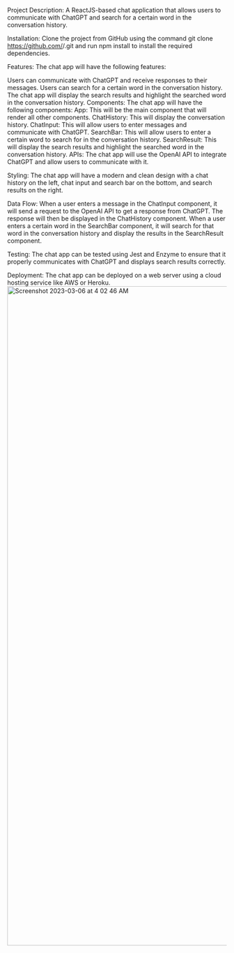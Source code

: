 Project Description: A ReactJS-based chat application that allows users to communicate with ChatGPT and search for a certain word in the conversation history.

Installation: Clone the project from GitHub using the command git clone https://github.com/<username>/<repository-name>.git and run npm install to install the required dependencies.

Features: The chat app will have the following features:

Users can communicate with ChatGPT and receive responses to their messages.
Users can search for a certain word in the conversation history.
The chat app will display the search results and highlight the searched word in the conversation history.
Components: The chat app will have the following components:
App: This will be the main component that will render all other components.
ChatHistory: This will display the conversation history.
ChatInput: This will allow users to enter messages and communicate with ChatGPT.
SearchBar: This will allow users to enter a certain word to search for in the conversation history.
SearchResult: This will display the search results and highlight the searched word in the conversation history.
APIs: The chat app will use the OpenAI API to integrate ChatGPT and allow users to communicate with it.

Styling: The chat app will have a modern and clean design with a chat history on the left, chat input and search bar on the bottom, and search results on the right.

Data Flow: When a user enters a message in the ChatInput component, it will send a request to the OpenAI API to get a response from ChatGPT. The response will then be displayed in the ChatHistory component. When a user enters a certain word in the SearchBar component, it will search for that word in the conversation history and display the results in the SearchResult component.

Testing: The chat app can be tested using Jest and Enzyme to ensure that it properly communicates with ChatGPT and displays search results correctly.

Deployment: The chat app can be deployed on a web server using a cloud hosting service like AWS or Heroku.
<img width="1512" alt="Screenshot 2023-03-06 at 4 02 46 AM" src="https://user-images.githubusercontent.com/72609177/224543174-8f8cf1e9-4db9-4843-9509-517cb4a2c8c5.png">
